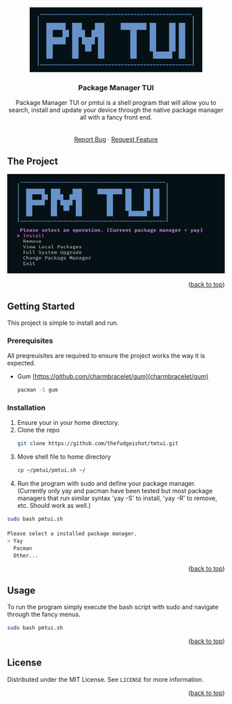 <!-- Improved compatibility of back to top link: See: https://github.com/othneildrew/Best-README-Template/pull/73 -->
<a name="readme-top"></a>
<!--
*** Thanks for checking out the Best-README-Template. If you have a suggestion
*** that would make this better, please fork the repo and create a pull request
*** or simply open an issue with the tag "enhancement".
*** Don't forget to give the project a star!
*** Thanks again! Now go create something AMAZING! :D
-->



<!-- PROJECT SHIELDS -->
<!--
*** I'm using markdown "reference style" links for readability.
*** Reference links are enclosed in brackets [ ] instead of parentheses ( ).
*** See the bottom of this document for the declaration of the reference variables
*** for contributors-url, forks-url, etc. This is an optional, concise syntax you may use.
*** https://www.markdownguide.org/basic-syntax/#reference-style-links
-->
<!-- PROJECT LOGO -->
<br />
<div align="center">
  <a href="https://github.com/thefudgeishot/tmtui">
    <img src="images/logo.png" alt="Logo" width="400" height="150">
  </a>

<h3 align="center">Package Manager TUI</h3>

  <p align="center">
    Package Manager TUI or pmtui is a shell program that will allow you to search, install and update your device through the native package manager all with a fancy front end.
    <br />
    <br />
    <br />
    <a href="https://github.com/thefudgeishot/tmtui/issues">Report Bug</a>
    ·
    <a href="https://github.com/thefudgeishot/tmtui/issues">Request Feature</a>
  </p>
</div>

<!-- ABOUT THE PROJECT -->
## The Project
<img src="images/example.png" alt="example" width="600" height="230">

<p align="right">(<a href="#readme-top">back to top</a>)</p>

<!-- GETTING STARTED -->
## Getting Started

This project is simple to install and run.

### Prerequisites

All preqreuisites are required to ensure the project works the way it is expected.

* Gum [https://github.com/charmbracelet/gum](charmbracelet/gum)
  ```sh
  pacman -S gum
  ```

### Installation

1. Ensure your in your home directory.
2. Clone the repo
   ```sh
   git clone https://github.com/thefudgeishot/tmtui.git
   ```
3. Move shell file to home directory
   ```sh
   cp ~/pmtui/pmtui.sh ~/
   ```
4. Run the program with sudo and define your package manager. (Currently only yay and pacman have been tested but most package managers that run similar syntax 'yay -S' to install, 'yay -R' to remove, etc. Should work as well.)
```sh
sudo bash pmtui.sh

Please select a installed package manager.
> Yay
  Pacman
  Other...
```

<p align="right">(<a href="#readme-top">back to top</a>)</p>



<!-- USAGE EXAMPLES -->
## Usage

To run the program simply execute the bash script with sudo and navigate through the fancy menus.
```sh
sudo bash pmtui.sh
```

<p align="right">(<a href="#readme-top">back to top</a>)</p>


<!-- LICENSE -->
## License

Distributed under the MIT License. See `LICENSE` for more information.

<p align="right">(<a href="#readme-top">back to top</a>)</p>

